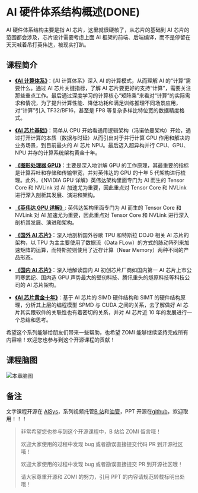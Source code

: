 <!--Copyright © ZOMI 适用于[License](https://github.com/chenzomi12/AISystem)版权许可-->

# AI 硬件体系结构概述(DONE)

AI 硬件体系结构主要是指 AI 芯片，这里就很硬核了，从芯片的基础到 AI 芯片的范围都会涉及，芯片设计需要考虑上面 AI 框架的前端、后端编译，而不是停留在天天喊着吊打英伟达，被现实打趴。

## 课程简介

- [**《AI 计算体系》**](./01Foundation/)：《AI 计算体系》深入 AI 的计算模式，从而理解 AI 的“计算”需要什么。通过 AI 芯片关键指标，了解 AI 芯片要更好的支持“计算”，需要关注那些重点工作。最后通过深度学习的计算核心“矩阵乘”来看对“计算”的实际需求和情况，为了提升计算性能、降低功耗和满足训练推理不同场景应用，对“计算”引入 TF32/BF16，甚至是 FP8 等复杂多样比特位宽的数据精度格式。

- [**《AI 芯片基础》**](./02ChipBase/)：简单从 CPU 开始看通用逻辑架构（冯诺依曼架构）开始，通过打开计算的本质（数据与时延）从而引出对于并行计算 GPU 作用和解决的业务场景，到目前最火的 AI 芯片 NPU。最后迈入超异构并行 CPU、GPU、NPU 并存的计算系统架构黄金十年。

- [**《图形处理器 GPU》**](./03GPUBase/)：主要是深入地讲解 GPU 的工作原理，其最重要的指标是计算吞吐和存储和传输带宽，并对英伟达的 GPU 的十年 5 代架构进行梳理。此外，《NVIDIA GPU 详解》英伟达架构里面专门为 AI 而生的 Tensor Core 和 NVLink 对 AI 加速尤为重要，因此重点对 Tensor Core 和 NVLink 进行深入剖析其发展、演进和架构。

- [**《英伟达 GPU 详解》**](./04NVIDIA/): 英伟达架构里面专门为 AI 而生的 Tensor Core 和 NVLink 对 AI 加速尤为重要，因此重点对 Tensor Core 和 NVLink 进行深入剖析其发展、演进和架构。

- [**《国外 AI 芯片》**](./05Abroad/)：深入地剖析国外谷歌 TPU 和特斯拉 DOJO 相关 AI 芯片的架构，以 TPU 为主主要使用了数据流（Data FLow）的方式的脉动阵列来加速矩阵的运算，而特斯拉则使用了近存计算（Near Memory）两种不同的产品形态。

- [**《国内 AI 芯片》**](./06Domestic/)：深入地解读国内 AI 初创芯片厂商如国内第一 AI 芯片上市公司寒武纪、国内造 GPU 声势最大的壁仞科技、腾讯重头的燧原科技等科技公司的 AI 芯片架构。

- [**《AI 芯片黄金十年》**](./07Thought/)：基于 AI 芯片的 SIMD 硬件结构和 SIMT 的硬件结构原理，分析其上层的编程模型 SPMD 与 CUDA 之间的关系，去了解做好 AI 芯片其实跟软件的关联性也有着密切的关系，并对 AI 芯片近 10 年的发展进行一个总结和思考。

希望这个系列能够给朋友们带来一些帮助，也希望 ZOMI 能够继续坚持完成所有内容哈！欢迎您也参与到这个开源课程的贡献！

## 课程脑图

![本章脑图](images/Architecture.png)

## 备注

文字课程开源在 [AISys](https://chenzomi12.github.io/)，系列视频托管[B 站](https://space.bilibili.com/517221395)和[油管](https://www.youtube.com/@ZOMI666/videos)，PPT 开源在[github](https://github.com/chenzomi12/AISystem)，欢迎取用！！！

> 非常希望您也参与到这个开源课程中，B 站给 ZOMI 留言哦！
> 
> 欢迎大家使用的过程中发现 bug 或者勘误直接提交代码 PR 到开源社区哦！
>
> 欢迎大家使用的过程中发现 bug 或者勘误直接提交 PR 到开源社区哦！
>
> 请大家尊重开源和 ZOMI 的努力，引用 PPT 的内容请规范转载标明出处哦！